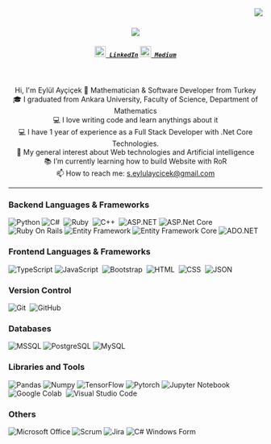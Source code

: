<img align="right" src="https://visitor-badge.laobi.icu/badge?page_id=zumrudu-anka.zumrudu-anka">

<h1 align="center">
  <a href="https://git.io/typing-svg">
    <img src="https://readme-typing-svg.herokuapp.com/?lines=Hello,+There!+👋;This+is+Eylül+AYÇİÇEK....;Nice+to+meet+you!&center=true&size=30">
  </a>
</h1>

<h5 align="center">
  <code><a href="https://www.linkedin.com/in/eylül-ayçiçek/" title="LinkedIn Profile"><img width="22" src="images/linkedin.svg"> LinkedIn</a></code>
  <code><a href="https://medium.com/@s.eylulaycicek" title="Medium Profile"><img width="22" src="images/medium"> Medium</a></code>
</h5>
<br>
<p align="center">
  Hi, I'm Eylül Ayçiçek 👋 Mathematician & Software Developer from Turkey
  <br>
  🎓 I graduated from Ankara University, Faculty of Science, Department of Mathematics
  <br>
  💻 I love writing code and learn anythings about it
  <br>
	💻 I have 1 year of experience as a Full Stack Developer with .Net Core Technologies.
	<br>
	👀 My general interest about Web technologies and Artificial intelligence
  <br>
  📚 I’m currently learning how to build Website with RoR
  <br>
  📫 How to reach me: <a href="mailto: s.eylulaycicek@gmail.com"> s.eylulaycicek@gmail.com</a>
</p>

<hr>

### Backend Languages & Frameworks

![Python](https://img.shields.io/badge/-Python-000?&logo=Python)
![C#](https://img.shields.io/badge/c%23-%2305122A?style=flat&logo=c-sharp)&nbsp;
![Ruby](https://img.shields.io/badge/-Ruby-05122A?style=flat&logo=ruby)&nbsp;
![C++](https://img.shields.io/badge/-C++-05122A?style=flat&logo=C%2B%2B&logoColor=00599C)&nbsp;
![ASP.NET](https://img.shields.io/badge/ASP.NET-%2305122A?style=flat&logo=.net)
![ASP.Net Core](https://img.shields.io/badge/ASP.Net%20Core-%2305122A?style=flat&logo=.net)
![Ruby On Rails](https://img.shields.io/badge/Ruby%20On%20Rails-%23CC0000?style=flat&logo=ruby-on-rails)
![Entity Framework](https://img.shields.io/badge/Entity%20Framework-%2305122A?style=flat&logo=.net)
![Entity Framework Core](https://img.shields.io/badge/Entity%20Framework%20Core-%2305122A?style=flat&logo=.net)
![ADO.NET](https://img.shields.io/badge/ADO.NET-%2305122A?style=flat&logo=.net)


### Frontend Languages & Frameworks

![TypeScript](https://img.shields.io/badge/-TypeScript-000?&logo=TypeScript)
![JavaScript](https://img.shields.io/badge/-JavaScript-05122A?style=flat&logo=javascript)&nbsp;
![Bootstrap](https://img.shields.io/badge/-Bootstrap-05122A?style=flat&logo=bootstrap&logoColor=563D7C)&nbsp;
![HTML](https://img.shields.io/badge/-HTML-05122A?style=flat&logo=HTML5)&nbsp;
![CSS](https://img.shields.io/badge/-CSS-05122A?style=flat&logo=CSS3&logoColor=1572B6)&nbsp;
![JSON](https://img.shields.io/badge/-JSON-05122A?style=flat&logo=json&logoColor=000000)&nbsp;


### Version Control
![Git](https://img.shields.io/badge/-Git-05122A?style=flat&logo=git)&nbsp;
![GitHub](https://img.shields.io/badge/-GitHub-05122A?style=flat&logo=github)&nbsp;

### Databases
![MSSQL](https://img.shields.io/badge/-SQL-000?&logo=MsSQL)
![PostgreSQL](https://img.shields.io/badge/-PostgreSQL-336791?style=flat-square&logo=postgresql)
![MySQL](https://img.shields.io/badge/-MySQL-05122A?style=flat&logo=mysql&logoColor=4479A1)&nbsp;

### Libraries and Tools
![Pandas](https://img.shields.io/badge/-Pandas-000?&logo=pandas)
![Numpy](https://img.shields.io/badge/-Numpy-000?&logo=numpy)
![TensorFlow](https://img.shields.io/badge/-TensorFlow-000?&logo=TensorFlow)
![Pytorch](https://img.shields.io/badge/-Pytorch-000?&logo=PyTorch)
![Jupyter Notebook](https://img.shields.io/badge/-Jupyter%20Notebook-05122A?style=flat&logo=jupyter&logoColor=F37626)&nbsp;
![Google Colab](https://img.shields.io/badge/-Google%20Colab-05122A?style=flat&logo=google-colab&logoColor=F9AB00)&nbsp;
![Visual Studio Code](https://img.shields.io/badge/-Visual%20Studio%20Code-05122A?style=flat&logo=visual-studio-code&logoColor=007ACC)&nbsp;

### Others
![Microsoft Office](https://img.shields.io/badge/-Microsoft%20Office-05122A?style=flat&logo=microsoft-office)
![Scrum](https://img.shields.io/badge/-Scrum-05122A?style=flat&logo=scrum)
![Jira](https://img.shields.io/badge/-Jira-05122A?style=flat&logo=jira)
![C# Windows Form](https://img.shields.io/badge/-C%23%20Windows%20Form-05122A?style=flat&logo=c-sharp)
